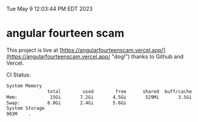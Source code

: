 Tue May  9 12:03:44 PM EDT 2023

# angular fourteen scam


This project is live at [https://angularfourteenscam.vercel.app/](https://angularfourteenscam.vercel.app/ "dog!") thanks to Github and Vercel.

CI Status: 

```bash
System Memory
               total        used        free      shared  buff/cache   available
Mem:            15Gi       7.2Gi       4.5Gi       529Mi       3.5Gi       7.2Gi
Swap:          8.0Gi       2.4Gi       5.6Gi
System Storage
903M	.
